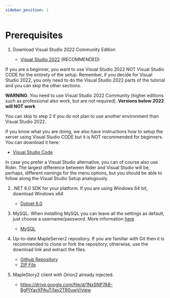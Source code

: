 ```yaml
---
sidebar_position: 1
---
```


# Prerequisites

1. Download Visual Studio 2022 Community Edition
   
   - [Visual Studio 2022](https://visualstudio.microsoft.com/downloads/) (RECOMMENDED)

If you are a beginner, you want to use Visual Studio 2022 NOT Visual Studio CODE for the entirety of the setup. Remember, if you decide for Visual Studio 2022, you only need to do the Visual Studio 2022 parts of the tutorial and you can skip the other sections.

**WARNING**: You need to use Visual Studio 2022 Community (higher editions such as professional also work, but are not required).
    **Versions below 2022 will NOT work**

You can skip to step 2 if you do not plan to use another environment than Visual Studio 2022.

If you know what you are doing, we also have instructions how to setup the server using Visual Studio CODE but it is NOT recommended for beginners.
You can download it here:

- [Visual Studio Code](https://code.visualstudio.com/?wt.mc_id=vscom_downloads)

In case you prefer a Visual Studio alternative, you can of course also use Rider. The largest difference between Rider and Visual Studio will be, perhaps, different namings for the menu options, but you should be able to follow along the Visual Studio Setup analogously.
    
2. .NET 6.0 SDK for your platform. If you are using Windows 64 bit, download Windows x64

    - [Dotnet 6.0](https://dotnet.microsoft.com/download/dotnet/6.0)

3. MySQL. When installing MySQL you can leave all the settings as default, just choose a username/password. More information [here](/docs/setup/database-setup)

    - [MySQL](https://dev.mysql.com/downloads/windows/installer/8.0.html)

4. Up-to-date MapleServer2 repository. If you are familiar with Git then it is recommended to clone or fork the repository, otherwise, use the download link and extract the files.

    - [Github Repository](https://github.com/AlanMorel/MapleServer2)
    - [ZIP File](https://github.com/AlanMorel/MapleServer2/archive/master.zip)

5. MapleStory2 client with Orion2 already injected.

    - <https://drive.google.com/file/d/1NxSNP7AB-BgPlYavXPAuTi1ay2TR0uwV/view>
